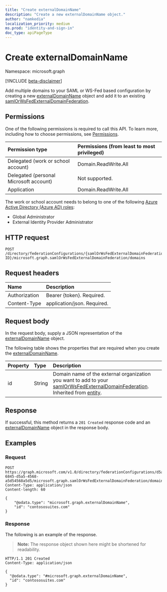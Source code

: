 ```yaml
---
title: "Create externalDomainName"
description: "Create a new externalDomainName object."
author: "namkedia"
localization_priority: medium
ms.prod: "identity-and-sign-in"
doc_type: apiPageType
---
```


# Create externalDomainName
Namespace: microsoft.graph

[!INCLUDE [beta-disclaimer](../../includes/beta-disclaimer.md)]

Add multiple domains to your SAML or WS-Fed based configuration by creating a new [externalDomainName](../resources/externaldomainname.md) object and add it to an existing [samlOrWsFedExternalDomainFederation](../resources/samlorwsfedexternaldomainfederation.md).

## Permissions
One of the following permissions is required to call this API. To learn more, including how to choose permissions, see [Permissions](/graph/permissions-reference).

|Permission type      | Permissions (from least to most privileged)              |
|:--------------------|:---------------------------------------------------------|
|Delegated (work or school account)|Domain.ReadWrite.All|
|Delegated (personal Microsoft account)| Not supported.|
|Application|Domain.ReadWrite.All|

The work or school account needs to belong to one of the following [Azure Active Directory (Azure AD) roles](/azure/active-directory/roles/permissions-reference):

* Global Administrator
* External Identity Provider Administrator

## HTTP request

<!-- {
  "blockType": "ignored"
}
-->

``` http
POST /directory/federationConfigurations/{samlOrWsFedExternalDomainFederation ID}/microsoft.graph.samlOrWsFedExternalDomainFederation/domains
```

## Request headers

|Name|Description|
|:---|:---|
|Authorization|Bearer {token}. Required.|
|Content-Type|application/json. Required.|

## Request body

In the request body, supply a JSON representation of the [externalDomainName](../resources/externaldomainname.md) object.

The following table shows the properties that are required when you create the [externalDomainName](../resources/externaldomainname.md).

|Property|Type|Description|
|:---|:---|:---|
|id|String|Domain name of the external organization you want to add to your [samlOrWsFedExternalDomainFederation](../resources/samlorwsfedexternaldomainfederation.md). Inherited from [entity](../resources/entity.md).|

## Response

If successful, this method returns a `201 Created` response code and an [externalDomainName](../resources/externaldomainname.md) object in the response body.

## Examples

### Request

<!-- {
  "blockType": "request",
  "name": "create_externaldomainname_from_"
}
-->

``` http
POST https://graph.microsoft.com/v1.0/directory/federationConfigurations/d5a56845-6845-d5a5-4568-a5d54568a5d5/microsoft.graph.samlOrWsFedExternalDomainFederation/domains
Content-Type: application/json
Content-length: 60

{
    "@odata.type": "microsoft.graph.externalDomainName",
    "id": "contososuites.com"
}
```

### Response
The following is an example of the response.
>**Note:** The response object shown here might be shortened for readability.
<!-- {
  "blockType": "response",
  "truncated": true,
  "@odata.type": "microsoft.graph.externalDomainName"
}
-->

``` http
HTTP/1.1 201 Created
Content-Type: application/json

{
  "@odata.type": "#microsoft.graph.externalDomainName",
  "id": "contososuites.com"
}
```
